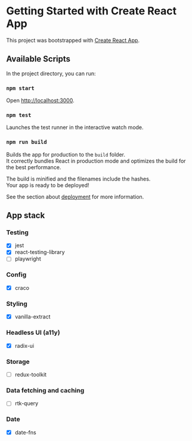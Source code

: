 # Getting Started with Create React App

This project was bootstrapped with [Create React App](https://github.com/facebook/create-react-app).

## Available Scripts

In the project directory, you can run:

### `npm start`

Open [http://localhost:3000](http://localhost:3000).

### `npm test`

Launches the test runner in the interactive watch mode.

### `npm run build`

Builds the app for production to the `build` folder.\
It correctly bundles React in production mode and optimizes the build for the best performance.

The build is minified and the filenames include the hashes.\
Your app is ready to be deployed!

See the section about [deployment](https://facebook.github.io/create-react-app/docs/deployment) for more information.

## App stack

### Testing

* [x] jest
* [x] react-testing-library
* [ ] playwright

### Config

* [x] craco

### Styling

* [x] vanilla-extract

### Headless UI (a11y)

* [x] radix-ui

### Storage

* [ ] redux-toolkit

### Data fetching and caching

* [ ] rtk-query

### Date

* [x] date-fns
